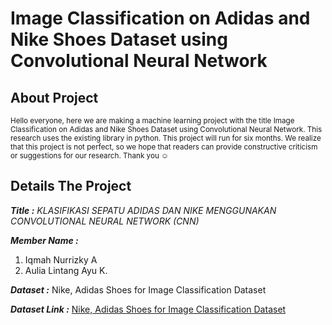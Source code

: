 # **Image Classification on Adidas and Nike Shoes Dataset using Convolutional Neural Network**

## About Project
<sup>Hello everyone, here we are making a machine learning project with the title Image Classification on Adidas and Nike Shoes Dataset using Convolutional Neural Network. This research uses the existing library in python. This project will run for six months. We realize that this project is not perfect, so we hope that readers can provide constructive criticism or suggestions for our research. Thank you ☺️ </sup>

## Details The Project
***Title :***
  _KLASIFIKASI SEPATU ADIDAS DAN NIKE MENGGUNAKAN CONVOLUTIONAL NEURAL NETWORK (CNN)_

***Member Name :***
  1. Iqmah Nurrizky A
  2. Aulia Lintang Ayu K.
  
***Dataset :***
  Nike, Adidas Shoes for Image Classification Dataset
  
***Dataset Link :***
  [Nike, Adidas Shoes for Image Classification Dataset](https://www.kaggle.com/datasets/ifeanyinneji/nike-adidas-shoes-for-image-classification-dataset)
